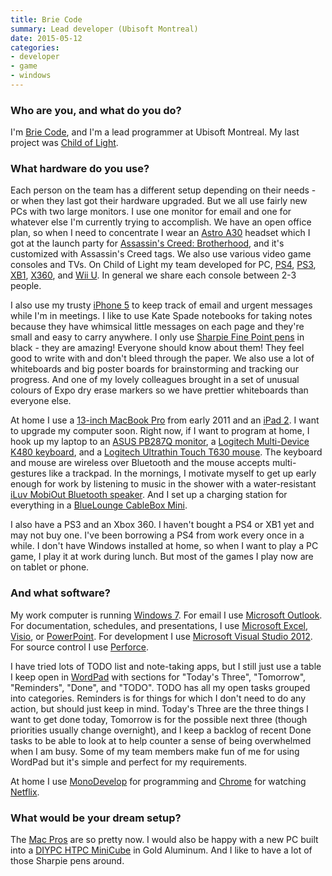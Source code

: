 ```yaml
---
title: Brie Code
summary: Lead developer (Ubisoft Montreal)
date: 2015-05-12
categories:
- developer
- game
- windows
---
```


### Who are you, and what do you do?

I'm [Brie Code](https://twitter.com/briecode "Brie's Twitter account."), and I'm a lead programmer at Ubisoft Montreal. My last project was [Child of Light][child-of-light].

### What hardware do you use?

Each person on the team has a different setup depending on their needs - or when they last got their hardware upgraded. But we all use fairly new PCs with two large monitors. I use one monitor for email and one for whatever else I'm currently trying to accomplish. We have an open office plan, so when I need to concentrate I wear an [Astro A30][a30] headset which I got at the launch party for [Assassin's Creed: Brotherhood][assassins-creed-brotherhood], and it's customized with Assassin's Creed tags. We also use various video game consoles and TVs. On Child of Light my team developed for PC, [PS4][], [PS3][], [XB1][xbox-one], [X360][xbox-360], and [Wii U][wii-u]. In general we share each console between 2-3 people.

I also use my trusty [iPhone 5][iphone-5] to keep track of email and urgent messages while I'm in meetings. I like to use Kate Spade notebooks for taking notes because they have whimsical little messages on each page and they're small and easy to carry anywhere. I only use [Sharpie Fine Point pens][fine-point] in black - they are amazing! Everyone should know about them! They feel good to write with and don't bleed through the paper. We also use a lot of whiteboards and big poster boards for brainstorming and tracking our progress. And one of my lovely colleagues brought in a set of unusual colours of Expo dry erase markers so we have prettier whiteboards than everyone else.

At home I use a [13-inch MacBook Pro][macbook-pro] from early 2011 and an [iPad 2][ipad-2]. I want to upgrade my computer soon. Right now, if I want to program at home, I hook up my laptop to an [ASUS PB287Q monitor][pb287q], a [Logitech Multi-Device K480 keyboard][k480], and a [Logitech Ultrathin Touch T630 mouse][ultrathin-touch-mouse-t630]. The keyboard and mouse are wireless over Bluetooth and the mouse accepts multi-gestures like a trackpad. In the mornings, I motivate myself to get up early enough for work by listening to music in the shower with a water-resistant [iLuv MobiOut Bluetooth speaker][mobiout]. And I set up a charging station for everything in a [BlueLounge CableBox Mini][cablebox-mini].

I also have a PS3 and an Xbox 360. I haven't bought a PS4 or XB1 yet and may not buy one. I've been borrowing a PS4 from work every once in a while. I don't have Windows installed at home, so when I want to play a PC game, I play it at work during lunch. But most of the games I play now are on tablet or phone.

### And what software?

My work computer is running [Windows 7][windows-7]. For email I use [Microsoft Outlook][outlook]. For documentation, schedules, and presentations, I use [Microsoft Excel][excel], [Visio][], or [PowerPoint][]. For development I use [Microsoft Visual Studio 2012][visual-studio]. For source control I use [Perforce][].

I have tried lots of TODO list and note-taking apps, but I still just use a table I keep open in [WordPad][] with sections for "Today's Three", "Tomorrow", "Reminders", "Done", and "TODO". TODO has all my open tasks grouped into categories. Reminders is for things for which I don't need to do any action, but should just keep in mind. Today's Three are the three things I want to get done today, Tomorrow is for the possible next three (though priorities usually change overnight), and I keep a backlog of recent Done tasks to be able to look at to help counter a sense of being overwhelmed when I am busy. Some of my team members make fun of me for using WordPad but it's simple and perfect for my requirements.

At home I use [MonoDevelop][] for programming and [Chrome][] for watching [Netflix][].

### What would be your dream setup?

The [Mac Pros][mac-pro] are so pretty now. I would also be happy with a new PC built into a [DIYPC HTPC MiniCube][htpc-minicube] in Gold Aluminum. And I like to have a lot of those Sharpie pens around.

[a30]: https://www.astrogaming.com/ja-jp/headsets/pc/a30.html "Street/gaming headphones."
[assassins-creed-brotherhood]: https://en.wikipedia.org/wiki/Assassin%27s_Creed:_Brotherhood "An open-world historical stealth video game."
[cablebox-mini]: https://bluelounge.com/us/cablebox-mini "A small box for hiding cables."
[child-of-light]: http://web.archive.org/web/20161211035129/http://childoflight.ubi.com:80/col/en-US/home/index.aspx "A platforming RPG."
[chrome]: https://www.google.com/intl/en/chrome/ "A WebKit-based browser, where each tab runs in its own thread."
[excel]: https://www.microsoft.com/en-us/microsoft-365/excel "A spreadsheet application."
[fine-point]: http://web.archive.org/web/20150512023201/http://www.sharpie.com:80/enus/pages/fine-point-pen.aspx "A pen."
[htpc-minicube]: https://www.newegg.com/p/N82E16811353030 "An aluminium PC case."
[ipad-2]: https://www.apple.com/ipad/ "A tablet device."
[iphone-5]: https://en.wikipedia.org/wiki/IPhone_5 "A smartphone."
[k480]: https://www.logitech.com/en-us/product/multi-device-keyboard-k480.html "A multi-device Bluetooth keyboard."
[mac-pro]: https://www.apple.com/mac-pro/ "The Intel-based Mac tower computer."
[macbook-pro]: https://www.apple.com/macbook-pro/ "A laptop."
[mobiout]: https://www.iluv.com/product_list.asp?code2=C020203&icd=iSP233&page=2&pcd=I2257 "A splash-resistant Bluetooth speaker."
[monodevelop]: https://www.monodevelop.com/ "A cross-platform IDE."
[netflix]: http://web.archive.org/web/20221226033709/https://www.netflix.com/ "A movie rental and streaming service."
[outlook]: https://www.microsoft.com/en-us/microsoft-365/outlook/outlook-for-business "An email, calendar and contact software suite."
[pb287q]: http://web.archive.org/web/20221208023552/https://www.amazon.com/PB287Q-28-Inch-Screen-LED-Lit-Monitor/dp/B00KJGY3TO/ "A 28-inch 4K monitor."
[perforce]: https://www.perforce.com/ "A software configuration and deploy suite."
[powerpoint]: https://www.microsoft.com/en-us/microsoft-365/powerpoint "Presentation software."
[ps3]: https://www.playstation.com/en-us/ "A shiny gaming console from Sony."
[ps4]: https://www.playstation.com/en-us/ "A shiny gaming console from Sony."
[ultrathin-touch-mouse-t630]: https://www.logitech.com/en-us/product/ultrathin-touch-mouse-t630.html "A Bluetooth mouse with touch support."
[visio]: https://www.microsoft.com/en-us/microsoft-365/visio/flowchart-software "Visualising/diagraming software."
[visual-studio]: https://www.visualstudio.com/ "A Windows development environment."
[wii-u]: https://www.nintendo.com/wiiu/ "A unique gaming console."
[windows-7]: https://en.wikipedia.org/wiki/Windows_7 "An operating system."
[wordpad]: https://en.wikipedia.org/wiki/WordPad "A basic word processor included with Windows."
[xbox-360]: https://www.xbox.com/en-US/Xbox360 "A gaming console."
[xbox-one]: http://web.archive.org/web/20141104130659/http://www.xbox.com:80/en-US/xbox-one/meet-xbox-one "A video game console."
